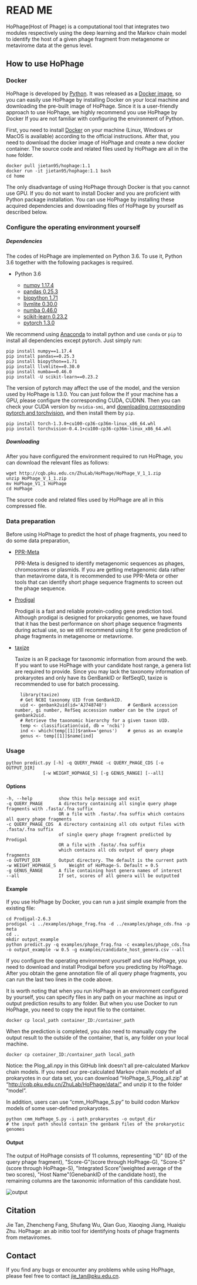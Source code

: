 # READ ME
HoPhage(Host of Phage) is a computational tool that integrates two modules respectively using the deep learning and the Markov chain model to identify the host of a given phage fragment from metagenome or metavirome data at the genus level.  

## How to use HoPhage

### Docker

HoPhage is developed by [Python](https://www.python.org/). It was released as a [Docker image](https://hub.docker.com/repository/docker/jietan95/hophage), so you can easily use HoPhage by installing Docker on your local machine and downloading the pre-built image of HoPhage. Since it is a user-friendly approach to use HoPhage, we highly recommend you use HoPhage by Docker If you are not familiar with configuring the environment of Python.

First, you need to install [Docker](https://www.docker.com/) on your machine (Linux, Windows or MacOS is available) according to the official instructions. After that, you need to download the docker image of HoPhage and create a new docker container. The source code and related files used by HoPhage are all in the `home` folder. 

	docker pull jietan95/hophage:1.1
	docker run -it jietan95/hophage:1.1 bash
	cd home
  

The only disadvantage of using HoPhage through Docker is that you cannot use GPU. If you do not want to install Docker and you are proficient with Python package installation. You can use HoPhage by installing these acquired dependencies and downloading files of HoPhage by yourself as described below. 

### Configure the operating environment yourself
##### Dependencies

The codes of HoPhage are implemented on Python 3.6. To use it, Python 3.6 together with the following packages is required.

- Python 3.6

	+ [numpy 1.17.4](https://pypi.org/project/numpy/)
	+ [pandas 0.25.3](https://pypi.org/project/pandas/)
	+ [biopython 1.71](https://pypi.org/project/biopython/)
	+ [llvmlite 0.30.0](https://pypi.org/project/llvmlite/)
	+ [numba 0.46.0](https://pypi.org/project/numba/)
	+ [scikit-learn 0.23.2](https://scikit-learn.org/stable/index.html)
	+ [pytorch 1.3.0](https://pytorch.org/)

We recommend using [Anaconda](https://www.anaconda.com/) to install python and use `conda` or `pip` to install all dependencies except pytorch. Just simply run:

	pip install numpy==1.17.4
	pip install pandas==0.25.3
	pip install biopython==1.71
	pip install llvmlite==0.30.0
	pip install numba==0.46.0
	pip install -U scikit-learn==0.23.2
	
The version of pytorch may affect the use of the model, and the version used by HoPhage is 1.3.0. You can just follow the If your machine has a GPU, please configure the corresponding CUDA, CUDNN. Then you can check your CUDA version by `nvidia-smi`, and [downloading corresponding pytorch and torchvision](https://download.pytorch.org/whl/cu100/torch_stable.html), and then install them by `pip`.

	pip install torch-1.3.0+cu100-cp36-cp36m-linux_x86_64.whl
	pip install torchvision-0.4.1+cu100-cp36-cp36m-linux_x86_64.whl


##### Downloading
	
After you have configured the environment required to run HoPhage, you can download the relevant files as follows:

	wget http://cqb.pku.edu.cn/ZhuLab/HoPhage/HoPhage_V_1_1.zip
	unzip HoPhage_V_1_1.zip
	mv HoPhage_V1_1 HoPhage
	cd HoPhage

The source code and related files used by HoPhage are all in this compressed file.

### Data preparation

Before using HoPhage to predict the host of phage fragments, you need to do some data preparation, 

- [PPR-Meta](http://cqb.pku.edu.cn/ZhuLab/PPR_Meta/)

	PPR-Meta is designed to identify metagenomic sequences as phages, chromosomes or plasmids. If you are getting metagenomic data rather than metavirome data, it is recommended to use PPR-Meta or other tools that can identify short phage sequence fragments to screen out the phage sequence. 

- [Prodigal](https://github.com/hyattpd/Prodigal)

	Prodigal is a fast and reliable protein-coding gene prediction tool. Although prodigal is designed for prokaryotic genomes, we have found that it has the best performance on short phage sequence fragments during actual use, so we still recommend using it for gene prediction of phage fragments in metagenome or metavriome.

- [taxize](https://www.rdocumentation.org/packages/taxize/versions/0.9.99)

	Taxize is an R package for taxonomic information from around the web. If you want to use HoPhage with your candidate host range, a genera list are required to provide. Since you may lack the taxonomy information of prokaryotes and only have its GenBankID or RefSeqID, taxize is recommended to use for batch processing.
	
		library(taxize)
		# Get NCBI taxonomy UID from GenBankID.
		uid <- genbank2uid(id='AJ748748')        # GenBank accession number, gi number, RefSeq accession number can be the input of genbank2uid.
		# Retrieve the taxonomic hierarchy for a given taxon UID.
		temp <- classification(uid, db = 'ncbi')  
		ind <- which(temp[[1]]$rank=='genus')    # genus as an example  
		genus <- temp[[1]]$name[ind]  


### Usage

	python predict.py [-h] -q QUERY_PHAGE -c QUERY_PHAGE_CDS [-o OUTPUT_DIR]
                  [-w WEIGHT_HOPHAGE_S] [-g GENUS_RANGE] [--all]

#### Options

	-h, --help          show this help message and exit
	-q QUERY_PHAGE      A directory containing all single query phage fragments with .fasta/.fna suffix 
						OR a file with .fasta/.fna suffix which contains all query phage fragments
	-c QUERY_PHAGE_CDS  A directory containing all cds output files with .fasta/.fna suffix 
						of single query phage fragment predicted by Prodigal 
						OR a file with .fasta/.fna suffix 
						which contains all cds output of query phage fragments
	-o OUTPUT_DIR       Output directory. The default is the current path
	-w WEIGHT_HOPHAGE_S     Weight of HoPhage-S. Default = 0.5
	-g GENUS_RANGE      A file containing host genera names of interest
	--all               If set, scores of all genera will be outputted

#### Example

If you use HoPhage by Docker, you can run a just simple example from the existing file:

	cd Prodigal-2.6.3
	prodigal -i ../examples/phage_frag.fna -d ../examples/phage_cds.fna -p meta
	cd ..
	mkdir output_example
	python predict.py -q examples/phage_frag.fna -c examples/phage_cds.fna -o output_example -w 0.5 -g examples/candidate_host_genera.csv --all

If you configure the operating environment yourself and use HoPhage, you need to download and install Prodigal before you predicting by HoPhage. After you obtain the gene annotation file of all query phage fragments, you can run the last two lines in the code above.

It is worth noting that when you run HoPhage in an environment configured by yourself, you can specify files in any path on your machine as input or output prediction results to any folder. But when you use Docker to run HoPhage, you need to copy the input file to the container.

	docker cp local_path container_ID:/container_path

When the prediction is completed, you also need to manually copy the output result to the outside of the container, that is, any folder on your local machine.

	docker cp container_ID:/container_path local_path

Notice: the Plog_all.npy in this GitHub link doesn't all pre-calculated Markov chain models. If you need our pre-calculated Markov chain models of all prokaryotes in our data set, you can download “HoPhage_S_Plog_all.zip” at “http://cqb.pku.edu.cn/ZhuLab/HoPhage/data/” and unzip it to the folder “model”. 

In addition, users can use “cmm_HoPhage_S.py” to build codon Markov models of some user-defined prokaryotes. 

	python cmm_HoPhage_S.py -i path_prokaryotes -o output_dir
	# the input path should contain the genbank files of the prokaryotic genomes


#### Output

The output of HoPhage consists of 11 columns, representing "ID" (ID of the query phage fragment), "Score-G"(score through HoPhage-G), "Score-S"(score through HoPhage-S), "Integrated Score"(weighted average of the two scores), "Host Name"(GenebankID of the candidate host), the remaining columns are the taxonomic information of this candidate host. 

![output](https://i.loli.net/2021/01/20/ZW3JuEcGTPqLRVi.png)


## Citation
Jie Tan, Zhencheng Fang, Shufang Wu, Qian Guo, Xiaoqing Jiang, Huaiqiu Zhu. HoPhage: an ab initio tool for identifying hosts of phage fragments from metaviromes.

## Contact
If you find any bugs or encounter any problems while using HoPhage, please feel free to contact <jie_tan@pku.edu.cn>.


